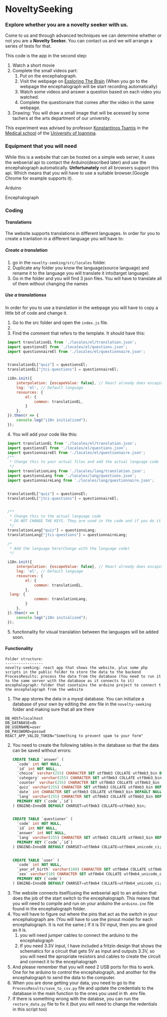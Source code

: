 # NoveltySeeking

### Explore whether you are a novelty seeker with us.

Come to us and through advanced techniques we can determine whether or not you are a **Novelty Seeker.** You can contact us and we will arrange a series of tests for that.

This code is the app in the second step:

1. Watch a short movie
2. Complete the small videos part:
   1. Put on the encephalograph.
   2. Visit the webpage on [Exploring The Brain](https://exploringthebrain.gr/novelty_seeking/) (When you go to the webpage the encephalograph will be start recording automatically)
   3. Watch some videos and answer a question based on each video you watched.
   4. Complete the questionaire that comes after the video in the same webpage.
3. Drawing: You will draw a small image that will be acessed by some tachers at the arts department of our university.

This experiment was advised by professor [Konstantinos Tsamis](https://med.uoi.gr/index.php?option=com_content&view=article&id=736:konstantinos-tsamis-2&catid=26&lang=en&Itemid=101) in the [Medical school](https://www.med.uoi.gr/) of the [University of Ioannina](https://www.uoi.gr/).

### Equipment that you will need

While this is a website that can be hosted on a simple web server, it uses the webserial api to contact the Arduino(described later) and use the encephalograph automatically. **Unfortunately** not all browsers support this api. Which means that you will have to use a suitable browser.(Google Chrome for example supports it).

Arduino

Encephalograph

### Coding

#### Translations

The website supports translations in different languages. In order for you to create a tranlation in a different language you will have to:

##### Create a translation

1) go in the `novelty-seeking/src/locales` folder.
2) Duplicate any folder you know the language(source language) and rename it to the language you will translate it into(target language).
3) Go in the folder and you will find 3 json files. You will have to translate all of them without changing the names

##### Use a translationss

In order for you to use a translation in the webpage you will have to copy a little bit of code and change it.

1) Go to the src folder and open the `index.js` file.
2) 
3) Find the comment that refers to the template. It should have this:
  ```javascript
   import translationEL from './locales/el/translation.json';
   import questionsEl from './locales/el/questions.json';
   import questionnaireEl from './locales/el/questionnaire.json';


   translationEL["quiz"] = questionsEl;
   translationEL["jtci-questions"] = questionnaireEl;

   i18n.init({
       interpolation: {escapeValue: false}, // React already does escaping
       lng: 'el', // Default language
       resources: {
           el: {
               common: translationEL,
           }
       },
   }).then(r => {
       console.log("i18n initialized");
   });
   ```
4) You will add your code like this:
  ```javascript
   import translationEL from './locales/el/translation.json';
   import questionsEl from './locales/el/questions.json';
   import questionnaireEl from './locales/el/questionnaire.json';
   /**
    * Change this to your actual files and add the actual language code
    */
   import translationLang from './locales/lang/translation.json';
   import questionsLang from './locales/lang/questions.json';
   import questionnaireLang from './locales/lang/questionnaire.json';


   translationEL["quiz"] = questionsEl;
   translationEL["jtci-questions"] = questionnaireEl;


   /**
    * Change this to the actual language code
    * DO NOT CHANGE THE KEYS. They are used in the code and if you do it you will mess the website up
    */
   translationLang["quiz"] = questionsLang;
   translationLang["jtci-questions"] = questionnaireLang;

   /*
    * Add the language here(Change with the language code)
    */

   i18n.init({
       interpolation: {escapeValue: false}, // React already does escaping
       lng: 'el', // Default language
       resources: {
           el: {
               common: translationEL,
           },
   	lang: {
               common: translationLang,
           }
       },
   }).then(r => {
       console.log("i18n initialized");
   });
   ```
5) functionality for visual translation between the languages will be added soon.

#### Functionality

```properties
Folder structure:
-----------------
novelty-seeking: react app that shows the website, plus some php scripts in the public folder to store the data to the backend
ProcessResults: process the data from the database (You need to run it to the same server with the database as it connects to it)
encephalograph: folder that coontains the arduino project to connect t the encephalograph from the website
```

1. The app stores the data in a mysql database. You can initialize a database of your own by editing the .env file in the `novelty-seeking` folder and making sure that all are there
```properties
DB_HOST=localhost
DB_DATABASE=db
DB_USERNAME=user
DB_PASSWORD=passwd
REACT_APP_VALID_TOKEN="Something to prevent spam to your form"
```

2) You need to create the following tables in the database so that the data can be saved without errors:
   ```sql
   CREATE TABLE `answer` (
     `code` int NOT NULL,
     `id` int NOT NULL,
     `choice` varchar(255) CHARACTER SET utf8mb3 COLLATE utf8mb3_bin DEFAULT NULL,
     `category` varchar(255) CHARACTER SET utf8mb3 COLLATE utf8mb3_bin DEFAULT NULL,
     `counter` varchar(255) CHARACTER SET utf8mb3 COLLATE utf8mb3_bin DEFAULT NULL,
     `quiz` varchar(255) CHARACTER SET utf8mb3 COLLATE utf8mb3_bin DEFAULT NULL,
     `date` int CHARACTER SET utf8mb3 COLLATE utf8mb3_bin DEFAULT NULL,
     `lang` varchar(255) CHARACTER SET utf8mb3 COLLATE utf8mb3_bin DEFAULT NULL,
     PRIMARY KEY (`code`,`id`)
   ) ENGINE=InnoDB DEFAULT CHARSET=utf8mb3 COLLATE=utf8mb3_bin;


   CREATE TABLE `questioner` (
     `code` int NOT NULL,
     `id` int NOT NULL,
     `answer` int NOT NULL,
     `lang` varchar(255) CHARACTER SET utf8mb3 COLLATE utf8mb3_bin DEFAULT NULL,
     PRIMARY KEY (`code`,`id`)
   ) ENGINE=InnoDB DEFAULT CHARSET=utf8mb4 COLLATE=utf8mb4_unicode_ci;


   CREATE TABLE `user` (
     `code` int NOT NULL,
     `year_of_birth` varchar(100) CHARACTER SET utf8mb4 COLLATE utf8mb4_unicode_ci NOT NULL,
     `sex` varchar(10) CHARACTER SET utf8mb4 COLLATE utf8mb4_unicode_ci NOT NULL,
     PRIMARY KEY (`code`)
   ) ENGINE=InnoDB DEFAULT CHARSET=utf8mb4 COLLATE=utf8mb4_unicode_ci;
   ```
3) The website connects itself(using the webserial api) to an arduino that does the job of the start switch to the encephalograph. This means that you will need to compile and run on your arduino the `arduino.ino` file found in the encephalograph folder.
4) You will have to figure out where the pins that act as the switch in your encephalograph are. (You will have to use the pinout model for each encephalograph. It is not the same.) If it is 5V input, then you are good as it is.
   1) you will need jumper cables to connect the arduino to the encephalograph
   2) If you need 3.3V input, I have included a fritzin design that shows the schematics for a circuit that gets 5V as input and outputs 3.3V, so you will need the apropriate resistors and cables to create the circuit and connect it to the encephalograph
5) And please remember that you will need 2 USB ports for this to work. One for he arduino to control the encephalograph, and another for the encephalograph to send the data to the computer.
6) When you are done getting your data, you need to go to the `ProcessResults/save_to_csv.py` file and update the credentials to the database in the main function to the ones you used in th .env file.
7) If there is something wrong with the databse, you can run the `restore_data.py` file to fix it (but you will need to change the redentials in this script too)
